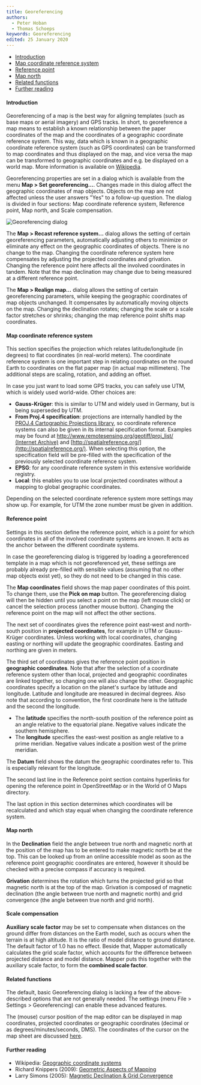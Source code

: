 ```yaml
---
title: Georeferencing
authors:
  - Peter Hoban
  - Thomas Schoeps
keywords: Georeferencing
edited: 25 January 2020
---
```


 - [Introduction](#introduction)
 - [Map coordinate reference system](#map-coordinate-reference-system)
 - [Reference point](#reference-point)
 - [Map north](#map-north)
 - [Related functions](#related-functions)
 - [Further reading](#further-reading)

#### Introduction

Georeferencing of a map is the best way for aligning templates (such as base maps or aerial imagery) and GPS tracks. In short, to georeference a map means to establish a known relationship between the paper coordinates of the map and the coordinates of a geographic coordinate reference system. This way, data which is known in a geographic coordinate reference system (such as GPS coordinates) can be transformed to map coordinates and thus displayed on the map, and vice versa the map can be transformed to geographic coordinates and e.g. be displayed on a world map. More information is available on [Wikipedia](https://en.wikipedia.org/wiki/Georeferencing).

Georeferencing properties are set in a dialog which is available from the menu **Map &gt; Set georeferencing...**. Changes made in this dialog affect the geographic coordinates of map objects. Objects on the map are not affected unless the user answers "Yes" to a follow-up question. The dialog is divided in four sections: Map coordinate reference system, Reference point, Map north, and Scale compensation.

![Georeferencing dialog](images/georeferencing_dialog.png)

The **Map &gt; Recast reference system...** dialog allows the setting of certain georeferencing parameters, automatically adjusting others to minimize or eliminate any effect on the geographic coordinates of objects. There is no change to the map. Changing the coordinate reference system here compensates by adjusting the projected coordinates and grivation. Changing the reference point here affects all the involved coordinates in tandem. Note that the map declination may change due to being measured at a different reference point.

The **Map &gt; Realign map...** dialog allows the setting of certain georeferencing parameters, while keeping the geographic coordinates of map objects unchanged. It compensates by automatically moving objects on the map. Changing the declination rotates; changing the scale or a scale factor stretches or shrinks; changing the map reference point shifts map coordinates.

#### Map coordinate reference system

This section specifies the projection which relates latitude/longitude (in degrees) to flat coordinates (in real-world meters). The coordinate reference system is one important step in relating coordinates on the round Earth to coordinates on the flat paper map (in actual map millimeters). The additional steps are scaling, rotation, and adding an offset.

In case you just want to load some GPS tracks, you can safely use UTM, which is widely used world-wide. Other choices are:

 - **Gauss-Kr&uuml;ger**: this is similar to UTM and widely used in Germany, but is being superseded by UTM.
 - **From Proj.4 specification**: projections are internally handled by the [PROJ.4 Cartographic Projections library](https://proj4.org/), so coordinate reference systems can also be given in its internal specification format. Examples may be found at [http://www.remotesensing.org/geotiff/proj_list/ (Internet Archive)](https://web.archive.org/web/20160802172057/http://www.remotesensing.org/geotiff/proj_list/) and [http://spatialreference.org/](http://spatialreference.org/). When selecting this option, the specification field will be pre-filled with the specification of the previously selected coordinate reference system.
 - **EPSG**: for any coordinate reference system in this extensive worldwide registry.
 - **Local**: this enables you to use local projected coordinates without a mapping to global geographic coordinates.

Depending on the selected coordinate reference system more settings may show up. For example, for UTM the zone number must be given in addition.

#### Reference point

Settings in this section define the reference point, which is a point for which coordinates in all of the involved coordinate systems are known. It acts as the anchor between the different coordinate systems.

In case the georeferencing dialog is triggered by loading a georeferenced template in a map which is not georeferenced yet, these settings are probably already pre-filled with sensible values (assuming that no other map objects exist yet), so they do not need to be changed in this case.

The **Map coordinates** field shows the map paper coordinates of this point. To change them, use the **Pick on map** button. The georeferencing dialog will then be hidden until you select a point on the map (left mouse click) or cancel the selection process (another mouse button). Changing the reference point on the map will not affect the other sections.

The next set of coordinates gives the reference point east-west and north-south position in **projected coordinates**, for example in UTM or Gauss-Kr&uuml;ger coordinates. Unless working with local coordinates, changing easting or northing will update the geographic coordinates. Easting and northing are given in meters.

The third set of coordinates gives the reference point position in **geographic coordinates**. Note that after the selection of a coordinate reference system other than local, projected and geographic coordinates are linked together, so changing one will also change the other. Geographic coordinates specify a location on the planet's surface by
latitude and longitude. Latitude and longitude are measured in decimal degrees. Also note that according to convention, the first coordinate here is the latitude and the second the longitude.

 - The **latitude** specifies the north-south position of the reference point as an angle relative to the equatorial plane. Negative values indicate the southern hemisphere.
 - The **longitude** specifies the east-west position as angle relative to a prime meridian. Negative values indicate a position west of the prime meridian.

The **Datum** field shows the datum the geographic coordinates refer to. This is especially relevant for the longitude.

The second last line in the Reference point section contains hyperlinks for opening the reference point in OpenStreetMap or in the World of O Maps directory.

The last option in this section determines which coordinates will be recalculated and which stay equal when changing the coordinate reference system.


#### Map north

In the **Declination** field the angle between true north and magnetic north at the position of the map has to be entered to make magnetic north be at the top. This can be looked up from an online accessible model as soon as the reference point geographic coordinates are entered, however it should be checked with a precise compass if accuracy is required.

**Grivation** determines the rotation which turns the projected grid so that magnetic north is at the top of the map. Grivation is composed of magnetic declination (the angle between true north and magnetic north) and grid convergence (the angle between true north and grid north).


#### Scale compensation

**Auxiliary scale factor** may be set to compensate when distances on the ground differ from distances on the Earth model, such as occurs when the terrain is at high altitude. It is the ratio of model distance to ground distance. The default factor of 1.0 has no effect. Beside that, Mapper automatically calculates the grid scale factor, which accounts for the difference between projected distance and model distance. Mapper puts this together with the auxiliary scale factor, to form the **combined scale factor**.


#### Related functions

The default, basic Georeferencing dialog is lacking a few of the above-described options that are not generally needed. The settings (menu File > Settings > Georeferencing) can enable these advanced features.

The (mouse) cursor position of the map editor can be displayed in map coordinates, projected coordinates or geographic coordinates (decimal or as degrees/minutes/seconds, DMS). The coordinates of the cursor on the map sheet are discussed [here](view_menu.md#coorddisplay).

#### Further reading

 - Wikipedia: [Geographic coordinate systems](https://en.wikipedia.org/wiki/Geographic_coordinate_system)
 - Richard Knippers (2009): [Geometric Aspects of Mapping](https://kartoweb.itc.nl/geometrics/)
 - Larry Simons (2005): [Magnetic Declination &amp; Grid Convergence](http://www.threelittlemaids.co.uk/magdec/explain.html)
